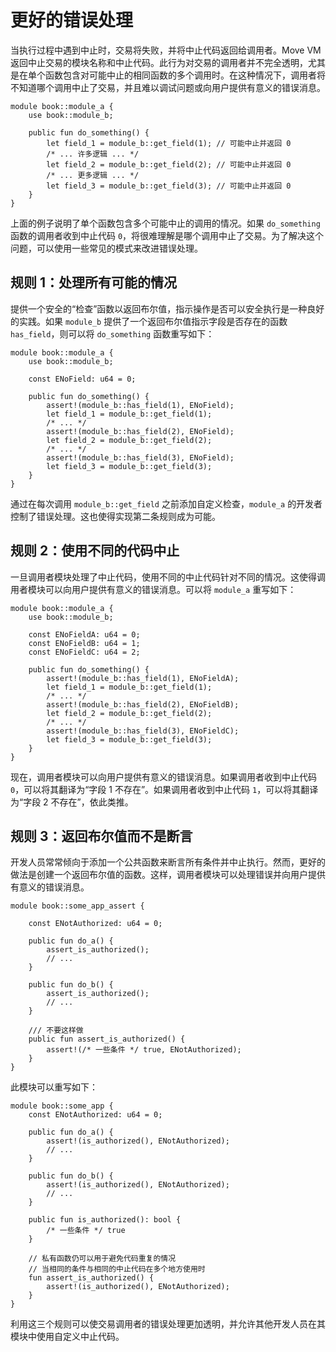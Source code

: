 # 更好的错误处理

当执行过程中遇到中止时，交易将失败，并将中止代码返回给调用者。Move VM 返回中止交易的模块名称和中止代码。此行为对交易的调用者并不完全透明，尤其是在单个函数包含对可能中止的相同函数的多个调用时。在这种情况下，调用者将不知道哪个调用中止了交易，并且难以调试问题或向用户提供有意义的错误消息。

```move
module book::module_a {
    use book::module_b;

    public fun do_something() {
        let field_1 = module_b::get_field(1); // 可能中止并返回 0
        /* ... 许多逻辑 ... */
        let field_2 = module_b::get_field(2); // 可能中止并返回 0
        /* ... 更多逻辑 ... */
        let field_3 = module_b::get_field(3); // 可能中止并返回 0
    }
}
```

上面的例子说明了单个函数包含多个可能中止的调用的情况。如果 `do_something` 函数的调用者收到中止代码 `0`，将很难理解是哪个调用中止了交易。为了解决这个问题，可以使用一些常见的模式来改进错误处理。

## 规则 1：处理所有可能的情况

提供一个安全的“检查”函数以返回布尔值，指示操作是否可以安全执行是一种良好的实践。如果 `module_b` 提供了一个返回布尔值指示字段是否存在的函数 `has_field`，则可以将 `do_something` 函数重写如下：

```move
module book::module_a {
    use book::module_b;

    const ENoField: u64 = 0;

    public fun do_something() {
        assert!(module_b::has_field(1), ENoField);
        let field_1 = module_b::get_field(1);
        /* ... */
        assert!(module_b::has_field(2), ENoField);
        let field_2 = module_b::get_field(2);
        /* ... */
        assert!(module_b::has_field(3), ENoField);
        let field_3 = module_b::get_field(3);
    }
}
```

通过在每次调用 `module_b::get_field` 之前添加自定义检查，`module_a` 的开发者控制了错误处理。这也使得实现第二条规则成为可能。

## 规则 2：使用不同的代码中止

一旦调用者模块处理了中止代码，使用不同的中止代码针对不同的情况。这使得调用者模块可以向用户提供有意义的错误消息。可以将 `module_a` 重写如下：

```move
module book::module_a {
    use book::module_b;

    const ENoFieldA: u64 = 0;
    const ENoFieldB: u64 = 1;
    const ENoFieldC: u64 = 2;

    public fun do_something() {
        assert!(module_b::has_field(1), ENoFieldA);
        let field_1 = module_b::get_field(1);
        /* ... */
        assert!(module_b::has_field(2), ENoFieldB);
        let field_2 = module_b::get_field(2);
        /* ... */
        assert!(module_b::has_field(3), ENoFieldC);
        let field_3 = module_b::get_field(3);
    }
}
```

现在，调用者模块可以向用户提供有意义的错误消息。如果调用者收到中止代码 `0`，可以将其翻译为“字段 1 不存在”。如果调用者收到中止代码 `1`，可以将其翻译为“字段 2 不存在”，依此类推。

## 规则 3：返回布尔值而不是断言

开发人员常常倾向于添加一个公共函数来断言所有条件并中止执行。然而，更好的做法是创建一个返回布尔值的函数。这样，调用者模块可以处理错误并向用户提供有意义的错误消息。

```move
module book::some_app_assert {

    const ENotAuthorized: u64 = 0;

    public fun do_a() {
        assert_is_authorized();
        // ...
    }

    public fun do_b() {
        assert_is_authorized();
        // ...
    }

    /// 不要这样做
    public fun assert_is_authorized() {
        assert!(/* 一些条件 */ true, ENotAuthorized);
    }
}
```

此模块可以重写如下：

```move
module book::some_app {
    const ENotAuthorized: u64 = 0;

    public fun do_a() {
        assert!(is_authorized(), ENotAuthorized);
        // ...
    }

    public fun do_b() {
        assert!(is_authorized(), ENotAuthorized);
        // ...
    }

    public fun is_authorized(): bool {
        /* 一些条件 */ true
    }

    // 私有函数仍可以用于避免代码重复的情况
    // 当相同的条件与相同的中止代码在多个地方使用时
    fun assert_is_authorized() {
        assert!(is_authorized(), ENotAuthorized);
    }
}
```

利用这三个规则可以使交易调用者的错误处理更加透明，并允许其他开发人员在其模块中使用自定义中止代码。